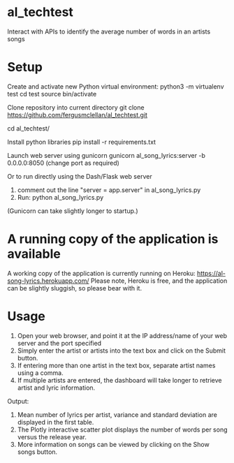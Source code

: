 # al_techtest
Interact with APIs to identify the average number of words in an artists songs

# Setup
Create and activate new Python virtual environment:
python3 -m virtualenv test
cd test
source bin/activate

Clone repository into current directory
git clone https://github.com/fergusmclellan/al_techtest.git

cd al_techtest/

Install python libraries
pip install -r requirements.txt

Launch web server using gunicorn
gunicorn al_song_lyrics:server -b 0.0.0.0:8050
(change port as required)

Or to run directly using the Dash/Flask web server
1) comment out the line "server = app.server" in al_song_lyrics.py
2) Run: python al_song_lyrics.py

(Gunicorn can take slightly longer to startup.)

# A running copy of the application is available
A working copy of the application is currently running on Heroku:
https://al-song-lyrics.herokuapp.com/
Please note, Heroku is free, and the application can be slightly sluggish, so please bear with it.

# Usage
1) Open your web browser, and point it at the IP address/name of your web server and the port specified 
2) Simply enter the artist or artists into the text box and click on the Submit button. 
3) If entering more than one artist in the text box, separate artist names using a comma.
4) If multiple artists are entered, the dashboard will take longer to retrieve artist and lyric information.

Output:
1) Mean number of lyrics per artist, variance and standard deviation are displayed in the first table.
2) The Plotly interactive scatter plot displays the number of words per song versus the release year.
3) More information on songs can be viewed by clicking on the Show songs button.
